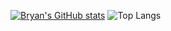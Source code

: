 [![Bryan's GitHub stats](https://github-readme-stats.vercel.app/api?username=senhorgomes&theme=synthwave)](https://github.com/senhorgomes/github-readme-stats)
![Top Langs](https://github-readme-stats.vercel.app/api/top-langs/?username=senhorgomes&layout=compact&theme=synthwave)

<!--
**senhorgomes/senhorgomes** is a ✨ _special_ ✨ repository because its `README.md` (this file) appears on your GitHub profile.

Here are some ideas to get you started:

- 🔭 I’m currently working on ...
- 🌱 I’m currently learning ...
- 👯 I’m looking to collaborate on ...
- 🤔 I’m looking for help with ...
- 💬 Ask me about ...
- 📫 How to reach me: ...
- 😄 Pronouns: ...
- ⚡ Fun fact: ...
-->
